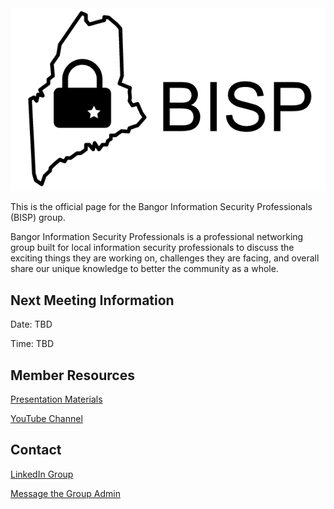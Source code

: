 <img id="logo" src="images/bisp_logo.png">

This is the official page for the Bangor Information Security Professionals (BISP) group. 

Bangor Information Security Professionals is a professional networking group built for local information security professionals to discuss the exciting things they are working on, challenges they are facing, and overall share our unique knowledge to better the community as a whole.

## Next Meeting Information
Date: TBD

Time: TBD

## Member Resources
[Presentation Materials](https://github.com/bangorinfosec/bangorinfosec.github.io/tree/master/resources)

[YouTube Channel](https://www.youtube.com/channel/UCQI3Gm_gU83WIvzq5pUR_8A)

## Contact
[LinkedIn Group](https://www.linkedin.com/groups/7054424)

[Message the Group Admin](mailto:cory[dot]cavanagh[at]gmail[dot]com) 
